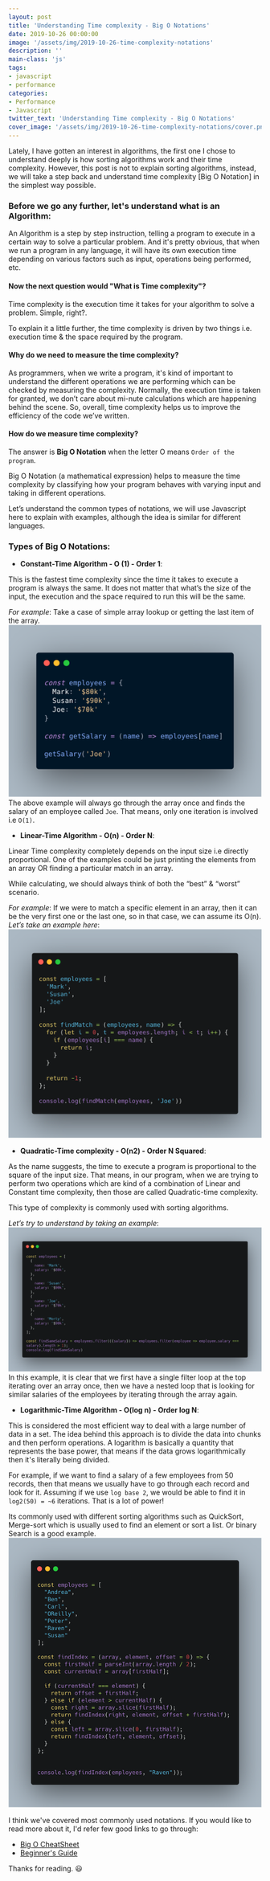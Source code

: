 ```yaml
---
layout: post
title: 'Understanding Time complexity - Big O Notations'
date: 2019-10-26 00:00:00
image: '/assets/img/2019-10-26-time-complexity-notations'
description: ''
main-class: 'js'
tags:
- javascript
- performance
categories:
- Performance
- Javascript
twitter_text: 'Understanding Time complexity - Big O Notations'
cover_image: '/assets/img/2019-10-26-time-complexity-notations/cover.png'
---
```


Lately, I have gotten an interest in algorithms, the first one I chose to understand deeply is how sorting algorithms work and their time complexity. However, this post is not to explain sorting algorithms, instead, we will take a step back and understand time complexity [Big O Notation] in the simplest way possible.

### Before we go any further, let's understand what is an Algorithm:

An Algorithm is a step by step instruction, telling a program to execute in a certain way to solve a particular problem. And it's pretty obvious, that when we run a program in any language, it will have its own execution time depending on various factors such as input, operations being performed, etc.

#### Now the next question would "What is Time complexity"?

Time complexity is the execution time it takes for your algorithm to solve a problem. Simple, right?. 

To explain it a little further, the time complexity is driven by two things i.e. execution time & the space required by the program.

#### Why do we need to measure the time complexity?

As programmers, when we write a program, it's kind of important to understand the different operations we are performing which can be checked by measuring the complexity. Normally, the execution time is taken for granted, we don’t care about mi-nute calculations which are happening behind the scene. So, overall, time complexity helps us to improve the efficiency of the code we’ve written.

#### How do we measure time complexity?

The answer is **Big O Notation** when the letter O means `Order of the program`.

Big O Notation (a mathematical expression) helps to measure the time complexity by classifying how your program behaves with varying input and taking in different operations.

Let’s understand the common types of notations, we will use Javascript here to explain with examples, although the idea is similar for different languages.

### Types of Big O Notations:

* **Constant-Time Algorithm - O (1) - Order 1**:

This is the fastest time complexity since the time it takes to execute a program is always the same. It does not matter that what’s the size of the input, the execution and the space required to run this will be the same.

*For example*: Take a case of simple array lookup or getting the last item of the array.
![Constant Time Algorithm](/assets/img/2019-10-26-time-complexity-notations/constant.png)
The above example will always go through the array once and finds the salary of an employee called `Joe`. That means, only one iteration is involved i.e `O(1)`.

* **Linear-Time Algorithm - O(n) - Order N**:

Linear Time complexity completely depends on the input size i.e directly proportional. One of the examples could be just printing the elements from an array OR finding a particular match in an array.

While calculating, we should always think of both the “best” & “worst” scenario. 

*For example*: If we were to match a specific element in an array, then it can be the very first one or the last one, so in that case, we can assume its O(n).
*Let’s take an example here*:
![Linear Time Algorithm](/assets/img/2019-10-26-time-complexity-notations/linear-time.png)
* **Quadratic-Time complexity - O(n2) - Order N Squared**:

As the name suggests, the time to execute a program is proportional to the square of the input size. That means, in our program, when we are trying to perform two operations which are kind of a combination of Linear and Constant time complexity, then those are called Quadratic-time complexity.

This type of complexity is commonly used with sorting algorithms. 

*Let’s try to understand by taking an example*: 
![Quadratic Time Algorithm](/assets/img/2019-10-26-time-complexity-notations/quad-time.png)
In this example, it is clear that we first have a single filter loop at the top iterating over an array once, then we have a nested loop that is looking for similar salaries of the employees by iterating through the array again.

* **Logarithmic-Time Algorithm - O(log n) - Order log N**:

This is considered the most efficient way to deal with a large number of data in a set. The idea behind this approach is to divide the data into chunks and then perform operations. A logarithm is basically a quantity that represents the base power, that means if the data grows logarithmically then it's literally being divided.

For example, if we want to find a salary of a few employees from 50 records, then that means we usually have to go through each record and look for it. Assuming if we use `log base 2`, we would be able to find it in `log2(50) = ~6` iterations. That is a lot of power!

Its commonly used with different sorting algorithms such as QuickSort, Merge-sort which is usually used to find an element or sort a list. Or binary Search is a good example.
![Logarithmic Time Algorithm](/assets/img/2019-10-26-time-complexity-notations/log.png)

I think we've covered most commonly used notations. If you would like to read more about it, I'd refer few good links to go through:
* [Big O CheatSheet][big-o-cheatsheet]
* [Beginner's Guide][beginner-guide]

Thanks for reading. 😃

[big-o-cheatsheet]: https://www.bigocheatsheet.com/
[beginner-guide]: https://rob-bell.net/2009/06/a-beginners-guide-to-big-o-notation/